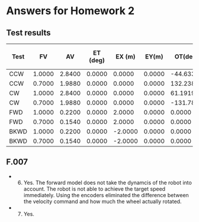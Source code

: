 # Answers for Homework 2

## Test results

| Test | FV     | AV     | ET (deg) | EX (m)  | EY(m)  | OT(deg)   | OX(m)   | OY(m)   | FT(deg)  | FX(m)   | FY(m)  | GT(deg)   | GX(m)   | GY(m)  | DT = (OT-GT)/20 | DX = (OX-GX)/10 | DY     |
|------|--------|--------|----------|---------|--------|-----------|---------|---------|----------|---------|--------|-----------|---------|--------|-----------------|-----------------|--------|
| CCW  | 1.0000 | 2.8400 | 0.0000   | 0.0000  | 0.0000 | -44.6334  | 0.0000  | 0.0000  | -12.4905 | 0.0000  | 0.0000 | 120.0003  | 0.0000  | 0.0000 | -8.2317         | 0.0000          | 0.0000 |
| CCW  | 0.7000 | 1.9880 | 0.0000   | 0.0000  | 0.0000 | 132.2387  | 0.0000  | 0.0000  | -14.7823 | 0.0000  | 0.0000 | 139.9736  | 0.0000  | 0.0000 | -0.0068         | 0.0000          | 0.0000 |
| CW   | 1.0000 | 2.8400 | 0.0000   | 0.0000  | 0.0000 | 61.1919   | 0.0000  | 0.0000  | 12.4905  | 0.0000  | 0.0000 | -105.0002 | 0.0000  | 0.0000 | 8.3096          | 0.0000          | 0.0000 |
| CW   | 0.7000 | 1.9880 | 0.0000   | 0.0000  | 0.0000 | -131.7803 | 0.0000  | 0.0000  | 14.4958  | 0.0000  | 0.0000 | -174.9813 | 0.0000  | 0.0000 | 2.1601          | 0.0000          | 0.0000 |
| FWD  | 1.0000 | 0.2200 | 0.0000   | 2.0000  | 0.0000 | 0.0000    | 1.8500  | 0.0040  | 0.0000   | 1.9980  | 0.0000 | 0.0000    | 1.7526  | 0.0000 | 0.0000          | 0.0097          | 0.0000 |
| FWD  | 0.7000 | 0.1540 | 0.0000   | 2.0000  | 0.0000 | 0.0000    | 1.9270  | 0.0000  | 0.0000   | 1.9860  | 0.0000 | 0.0000    | 1.8542  | 0.0000 | 0.0000          | 0.0073          | 0.0000 |
| BKWD | 1.0000 | 0.2200 | 0.0000   | -2.0000 | 0.0000 | 0.0000    | -1.8540 | -0.0670 | 0.0000   | -1.9980 | 0.0000 | 0.0000    | -1.8212 | 0.0000 | 0.0000          | -0.0033         | 0.0000 |
| BKWD | 0.7000 | 0.1540 | 0.0000   | -2.0000 | 0.0000 | 0.0000    | -1.9280 | 0.0030  | 0.0000   | -1.9870 | 0.0000 | 0.0000    | -1.9050 | 0.0000 | 0.0000          | -0.0023         | 0.0000 |

## F.007

- 6. Yes. The forward model does not take the dynamcis of the robot into account. The robot is not able to achieve the target speed immediately. Using the encoders eliminated the difference between the velocity command and how much the wheel actually rotated.
- 7. Yes.